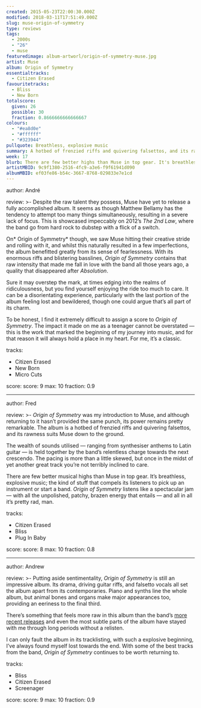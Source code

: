 ```yaml
---
created: 2015-05-23T22:00:30.000Z
modified: 2018-03-11T17:51:49.000Z
slug: muse-origin-of-symmetry
type: reviews
tags:
  - 2000s
  - "26"
  - muse
featuredimage: album-artworl/origin-of-symmetry-muse.jpg
artist: Muse
album: Origin of Symmetry
essentialtracks:
  - Citizen Erased
favouritetracks:
  - Bliss
  - New Born
totalscore:
  given: 26
  possible: 30
  fraction: 0.8666666666666667
colours:
  - "#ea8d0e"
  - "#ffffff"
  - "#323944"
pullquote: Breathless, explosive music
summary: A hotbed of frenzied riffs and quivering falsettos, and its rawness suits the band down to the ground. There are few better musical highs than Muse in top gear. It's breathless, explosive music; the kind of stuff that compels its listeners to pick up an instrument or start a band.
week: 17
blurb: There are few better highs than Muse in top gear. It's breathless, explosive music; the kind that compels listeners to pick up an instrument or start a band.
artistMBID: 9c9f1380-2516-4fc9-a3e6-f9f61941d090
albumMBID: ef03fe86-b54c-3667-8768-029833e7e1cd
---
```

author: André

review: >-
  Despite the raw talent they possess, Muse have yet to release a fully accomplished album. It seems as though Matthew Bellamy has the tendency to attempt too many things simultaneously, resulting in a severe lack of focus. This is showcased impeccably on 2012’s *The 2nd Law*, where the band go from hard rock to dubstep with a flick of a switch. 
  
  On* Origin of Symmetry* though, we saw Muse hitting their creative stride and rolling with it, and whilst this naturally resulted in a few imperfections, the album benefitted greatly from its sense of fearlessness. With its enormous riffs and blistering basslines, *Origin of Symmetry* contains that raw intensity that made me fall in love with the band all those years ago, a quality that disappeared after *Absolution*. 
  
  Sure it may overstep the mark, at times edging into the realms of ridiculousness, but you find yourself enjoying the ride too much to care. It can be a disorientating experience, particularly with the last portion of the album feeling lost and bewildered, though one could argue that’s all part of its charm. 
  
  To be honest, I find it extremely difficult to assign a score to *Origin of Symmetry*. The impact it made on me as a teenager cannot be overstated — this is the work that marked the beginning of my journey into music, and for that reason it will always hold a place in my heart. For me, it’s a classic.

tracks:
  - Citizen Erased
  - ­New Born
  - ­Micro Cuts

score:
  score: 9
  max: 10
  fraction: 0.9

---
author: Fred

review: >-
  *Origin of Symmetry* was my introduction to Muse, and although returning to it hasn’t provided the same punch, its power remains pretty remarkable. The album is a hotbed of frenzied riffs and quivering falsettos, and its rawness suits Muse down to the ground. 
  
  The wealth of sounds utilised — ranging from synthesiser anthems to Latin guitar — is held together by the band’s relentless charge towards the next crescendo. The pacing is more than a little skewed, but once in the midst of yet another great track you’re not terribly inclined to care. 
  
  There are few better musical highs than Muse in top gear. It’s breathless, explosive music; the kind of stuff that compels its listeners to pick up an instrument or start a band. *Origin of Symmetry* listens like a spectacular jam — with all the unpolished, patchy, brazen energy that entails — and all in all it’s pretty rad, man.

tracks:
  - Citizen Erased
  - ­Bliss
  - ­Plug In Baby

score:
  score: 8
  max: 10
  fraction: 0.8

---
author: Andrew

review: >-
  Putting aside sentimentality, *Origin of Symmetry* is still an impressive album. Its drama, driving guitar riffs, and falsetto vocals all set the album apart from its contemporaries. Piano and synths line the whole album, but animal bones and organs make major appearances too, providing an eeriness to the final third. 
  
  There’s something that feels more raw in this album than the band’s [more recent releases](https://audioxide.com/reviews/muse-drones/) and even the most subtle parts of the album have stayed with me through long periods without a relisten. 
  
  I can only fault the album in its tracklisting, with such a explosive beginning, I’ve always found myself lost towards the end. With some of the best tracks from the band, *Origin of Symmetry* continues to be worth returning to.

tracks:
  - Bliss
  - ­Citizen Erased
  - ­Screenager

score:
  score: 9
  max: 10
  fraction: 0.9
